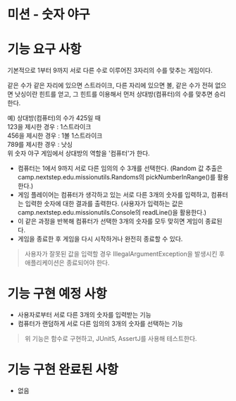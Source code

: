 미션 - 숫자 야구
==========
# 기능 요구 사항
기본적으로 1부터 9까지 서로 다른 수로 이루어진 3자리의 수를 맞추는 게임이다.

같은 수가 같은 자리에 있으면 스트라이크, 다른 자리에 있으면 볼, 같은 수가 전혀 없으면 낫싱이란 힌트를 얻고, 그 힌트를 이용해서 먼저 상대방(컴퓨터)의 수를 맞추면 승리한다.

예) 상대방(컴퓨터)의 수가 425일 때  
123을 제시한 경우 : 1스트라이크  
456을 제시한 경우 : 1볼 1스트라이크  
789를 제시한 경우 : 낫싱  
위 숫자 야구 게임에서 상대방의 역할을 '컴퓨터'가 한다.  
- 컴퓨터는 1에서 9까지 서로 다른 임의의 수 3개를 선택한다. (Random 값 추출은 camp.nextstep.edu.missionutils.Randoms의 pickNumberInRange()를 활용한다.)
- 게임 플레이어는 컴퓨터가 생각하고 있는 서로 다른 3개의 숫자를 입력하고, 컴퓨터는 입력한 숫자에 대한 결과를 출력한다. (사용자가 입력하는 값은 camp.nextstep.edu.missionutils.Console의 readLine()을 활용한다.)
- 이 같은 과정을 반복해 컴퓨터가 선택한 3개의 숫자를 모두 맞히면 게임이 종료된다.  
- 게임을 종료한 후 게임을 다시 시작하거나 완전히 종료할 수 있다.  
> 사용자가 잘못된 값을 입력할 경우 IllegalArgumentException을 발생시킨 후 애플리케이션은 종료되어야 한다.

# 기능 구현 예정 사항
- 사용자로부터 서로 다른 3개의 숫자를 입력받는 기능
- 컴퓨터가 랜덤하게 서로 다른 임의의 3개의 숫자를 선택하는 기능
> 위 기능은 함수로 구현하고, JUnit5, AssertJ를 사용해 테스트한다.

# 기능 구현 완료된 사항
- 없음